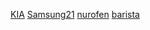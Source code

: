 [KIA](https://tpc.googlesyndication.com/sadbundle/$csp%3Der3$/506868684968436935/Online_300x250/Online_300x250.html)
[Samsung21](https://tpc.googlesyndication.com/sadbundle/$csp%3Der3$/13096974312568517498/index.html)
[nurofen](https://s0.2mdn.net/sadbundle/7901079917872324704/index.html)
[barista](https://s0.2mdn.net/sadbundle/7503248129749687615/300x250.html)
